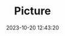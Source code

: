---
weight: 1
images:
- /images/edited/174.jpeg
title: Picture
date: 2023-10-20 12:43:20
tags: [luminarneo,work,ilce7m3,dog,person]
---